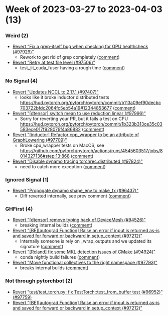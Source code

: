 # Week of 2023-03-27 to 2023-04-03 (13)

### Weird (2)

- [Revert "Fix a grep-itself bug when checking for GPU healthcheck (#97929)"](https://github.com/pytorch/pytorch/commit/b093dfaefa525b7547b41aaa0fecc310eb9d1013)
  - Rework to get rid of grep completely ([comment](https://github.com/pytorch/pytorch/pull/97929#issuecomment-1489849479))
- [Revert "Retry at test file level (#97506)"](https://github.com/pytorch/pytorch/commit/675dfd2c1fe1bcc1f0d7f973e5a4132e6acb5602)
  - test_jit_cuda_fuser having a rough time ([comment](https://github.com/pytorch/pytorch/pull/97506#issuecomment-1491360207))

### No Signal (4)

- [Revert "Updates NCCL to 2.17.1 (#97407)"](https://github.com/pytorch/pytorch/commit/35a13a593e8cfa3354bb918749080b2f30253f88)
  - looks like it broke inductor distributed tests https://hud.pytorch.org/pytorch/pytorch/commit/b113a09ef90decbc703722bfdc2064fc5eb54a19#12344853677 ([comment](https://github.com/pytorch/pytorch/pull/97407#issuecomment-1488993121))
- [Revert "[dtensor] switch mean to use reduction linear (#97996)"](https://github.com/pytorch/pytorch/commit/9e3b34775b73241463658469b74bb3a2f1c01e79)
  - Sorry for reverting your PR, but it fails a test on CPU https://hud.pytorch.org/pytorch/pytorch/commit/1b323b313ce35c03583ece017f928079f4a86882 ([comment](https://github.com/pytorch/pytorch/pull/97996#issuecomment-1492259444))
- [Revert "[inductor] Refactor cpp_wrapper to be an attribute of GraphLowering (#97709)"](https://github.com/pytorch/pytorch/commit/aee96e2cb376f0668a90dc560d49fbfc90921136)
  - Broke cpu_wrapper tests on MacOS, see https://github.com/pytorch/pytorch/actions/runs/4545603517/jobs/8014327136#step:13:868 ([comment](https://github.com/pytorch/pytorch/pull/97709#issuecomment-1487652495))
- [Revert "Disable dynamo tracing torchrec.distributed (#97824)"](https://github.com/pytorch/pytorch/commit/7868e4b45b623d68caa37c6cfebeb71f65c1bf08)
  - need to catch more exception ([comment](https://github.com/pytorch/pytorch/pull/97824#issuecomment-1490924069))

### Ignored Signal (1)

- [Revert "Propogate dynamo shape_env to make_fx (#96437)"](https://github.com/pytorch/pytorch/commit/8e5c5d2023c1dd3d3eafa9d80301518d12e869c0)
  - Diff reverted internally, see prev comment ([comment](https://github.com/pytorch/pytorch/pull/96437#issuecomment-1489481981))

### GHFirst (4)

- [Revert "[dtensor] remove typing hack of DeviceMesh (#94526)"](https://github.com/pytorch/pytorch/commit/4114c1ea0206b4bfd1ac8318f69747ee6f128fa7)
  - breaking internal builds ([comment](https://github.com/pytorch/pytorch/pull/94526#issuecomment-1489020198))
- [Revert "[BE][autograd Function] Raise an error if input is returned as-is and saved for forward or backward in setup_context (#97212)"](https://github.com/pytorch/pytorch/commit/45acfc857443a408bc2d91930433827c74840e25)
  - Internally someone is rely on _wrap_outputs and we updated its signature ([comment](https://github.com/pytorch/pytorch/pull/97212#issuecomment-1491019551))
- [Revert "[Reland] fix some MKL detection issues of CMake (#94924)"](https://github.com/pytorch/pytorch/commit/3226ad21cfdea4a35f13bafd746c3b84a60e5643)
  - conda nightly build failures ([comment](https://github.com/pytorch/pytorch/pull/94924#issuecomment-1492431132))
- [Revert "Move functional collectives to the right namespace (#97793)"](https://github.com/pytorch/pytorch/commit/f4f1a5b5b3c772b3207003ded8284a80c31bc8cc)
  - breaks internal builds ([comment](https://github.com/pytorch/pytorch/pull/97793#issuecomment-1492190404))

### Not through pytorchbot (2)

- [Revert "test/test_torch.py: fix TestTorch::test_from_buffer test (#96952)" (#97759)](https://github.com/pytorch/pytorch/commit/8289120ef025c3ec9ee89ef2dc972e26743e852e)
- [Revert "[BE][autograd Function] Raise an error if input is returned as-is and saved for forward or backward in setup_context (#97212)"](https://github.com/pytorch/pytorch/commit/2ef6ffdfa10fca1a2ba0e2cd6a6d032c1ca8b696)
